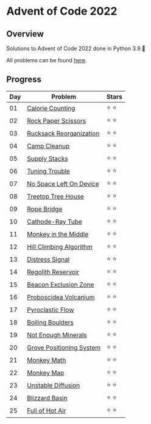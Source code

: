 # Advent of Code 2022

## Overview

Solutions to Advent of Code 2022 done in Python 3.9.:evergreen_tree:

All problems can be found [here](https://adventofcode.com/2022).

## Progress
| Day | Problem | Stars |
| --- | --- | --- |
| 01 | [Calorie Counting](https://adventofcode.com/2022/day/1) | ⭐ ⭐ |
| 02 | [Rock Paper Scissors](https://adventofcode.com/2022/day/2) | ⭐ ⭐ |
| 03 | [Rucksack Reorganization](https://adventofcode.com/2022/day/3) | ⭐ ⭐ |
| 04 | [Camp Cleanup](https://adventofcode.com/2022/day/4) | ⭐ ⭐ |
| 05 | [Supply Stacks](https://adventofcode.com/2022/day/5) | ⭐ ⭐ |
| 06 | [Tuning Trouble](https://adventofcode.com/2022/day/6) | ⭐ ⭐ |
| 07 | [No Space Left On Device](https://adventofcode.com/2022/day/7) | ⭐ ⭐ |
| 08 | [Treetop Tree House](https://adventofcode.com/2022/day/8) | ⭐ ⭐ |
| 09 | [Rope Bridge](https://adventofcode.com/2022/day/9) | ⭐ ⭐ |
| 10 | [Cathode-Ray Tube](https://adventofcode.com/2022/day/10) | ⭐ ⭐ |
| 11 | [Monkey in the Middle](https://adventofcode.com/2022/day/11) | ⭐ ⭐ |
| 12 | [Hill Climbing Algorithm](https://adventofcode.com/2022/day/12) | ⭐ ⭐ |
| 13 | [Distress Signal](https://adventofcode.com/2022/day/13) | ⭐ ⭐ |
| 14 | [Regolith Reservoir](https://adventofcode.com/2022/day/14) | ⭐ ⭐ |
| 15 | [Beacon Exclusion Zone](https://adventofcode.com/2022/day/15) | ⭐ ⭐ |
| 16 | [Proboscidea Volcanium](https://adventofcode.com/2022/day/16) | ⭐ ⭐ |
| 17 | [Pyroclastic Flow](https://adventofcode.com/2022/day/17) | ⭐ ⭐ |
| 18 | [Boiling Boulders](https://adventofcode.com/2022/day/18) | ⭐ ⭐ |
| 19 | [Not Enough Minerals](https://adventofcode.com/2022/day/19) | ⭐ ⭐ |
| 20 | [Grove Positioning System](https://adventofcode.com/2022/day/20) | ⭐ ⭐ |
| 21 | [Monkey Math](https://adventofcode.com/2022/day/21) | ⭐ ⭐ |
| 22 | [Monkey Map](https://adventofcode.com/2022/day/22) | ⭐ ⭐ |
| 23 | [Unstable Diffusion](https://adventofcode.com/2022/day/23) | ⭐ ⭐ |
| 24 | [Blizzard Basin](https://adventofcode.com/2022/day/24) | ⭐ ⭐ |
| 25 | [Full of Hot Air](https://adventofcode.com/2022/day/25) | ⭐ ⭐ |
